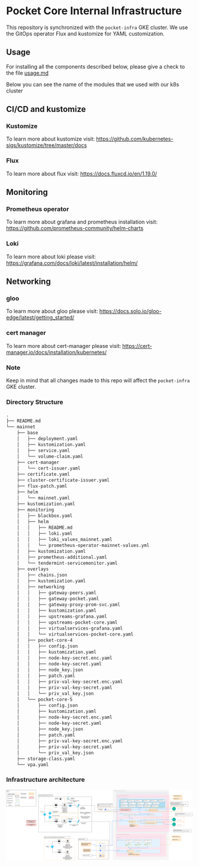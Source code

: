 # Pocket Core Internal Infrastructure


This repository is synchronized with the `pocket-infra` GKE cluster. We use the GitOps operator Flux and kustomize for YAML customization.


## Usage

For installing all the components described below, please give a check to the file [usage.md](usage.md)

Below you can see the name of the modules that we used with our k8s cluster


## CI/CD and kustomize

### Kustomize

To learn more about kustomize visit: https://github.com/kubernetes-sigs/kustomize/tree/master/docs

### Flux

To learn more about flux visit: https://docs.fluxcd.io/en/1.19.0/


## Monitoring

### Prometheus operator 

To learn more about grafana and prometheus installation visit: https://github.com/prometheus-community/helm-charts 


### Loki 

To learn more about loki please visit: https://grafana.com/docs/loki/latest/installation/helm/

## Networking

### gloo 

To learn more about gloo please visit: https://docs.solo.io/gloo-edge/latest/getting_started/

### cert manager

To learn more about cert-manager please visit: https://cert-manager.io/docs/installation/kubernetes/


### Note

Keep in mind that all changes made to this repo will affect the `pocket-infra` GKE cluster.

### Directory Structure
``` 
.
├── README.md
└── mainnet
    ├── base
    │   ├── deployment.yaml
    │   ├── kustomization.yaml
    │   ├── service.yaml
    │   └── volume-claim.yaml
    ├── cert-manager
    │   └── cert-issuer.yaml
    ├── certificate.yaml
    ├── cluster-certificate-issuer.yaml
    ├── flux-patch.yaml
    ├── helm
    │   └── mainnet.yaml
    ├── kustomization.yaml
    ├── monitoring
    │   ├── blackbox.yaml
    │   ├── helm
    │   │   ├── README.md
    │   │   ├── loki.yaml
    │   │   ├── loki_values_mainnet.yaml
    │   │   └── prometheus-operator-mainnet-values.yml
    │   ├── kustomization.yaml
    │   ├── prometheus-additional.yaml
    │   └── tendermint-servicemonitor.yaml
    ├── overlays
    │   ├── chains.json
    │   ├── kustomization.yaml
    │   ├── networking
    │   │   ├── gateway-peers.yaml
    │   │   ├── gateway-pocket.yaml
    │   │   ├── gateway-proxy-prom-svc.yaml
    │   │   ├── kustomization.yaml
    │   │   ├── upstreams-grafana.yaml
    │   │   ├── upstreams-pocket-core.yaml
    │   │   ├── virtualservices-grafana.yaml
    │   │   └── virtualservices-pocket-core.yaml
    │   ├── pocket-core-4
    │   │   ├── config.json
    │   │   ├── kustomization.yaml
    │   │   ├── node-key-secret.enc.yaml
    │   │   ├── node-key-secret.yaml
    │   │   ├── node_key.json
    │   │   ├── patch.yaml
    │   │   ├── priv-val-key-secret.enc.yaml
    │   │   ├── priv-val-key-secret.yaml
    │   │   └── priv_val_key.json
    │   └── pocket-core-5
    │       ├── config.json
    │       ├── kustomization.yaml
    │       ├── node-key-secret.enc.yaml
    │       ├── node-key-secret.yaml
    │       ├── node_key.json
    │       ├── patch.yaml
    │       ├── priv-val-key-secret.enc.yaml
    │       ├── priv-val-key-secret.yaml
    │       └── priv_val_key.json
    ├── storage-class.yaml
    └── vpa.yaml
```

### Infrastructure architecture

![Infrastructure diagram](./assets/pokt-network-infrastructure-overview.png)
